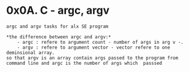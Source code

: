 <h1>0x0A. C - argc, argv</h1>

	argc and argv tasks for alx SE program
	
	*the difference between argc and argv:*
		- argc : refere to argument count - number of args in arg v -.
		- argv : refere to argument vector - vector refere to one deminsional array.
	so that argv is an array contain args passed to the program from command line and argc is the number of args which  passsed
